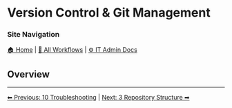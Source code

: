 <!-- description: Documentation about Version Control & Git Management for Your Organization. -->

# Version Control & Git Management

### Site Navigation
[🏠 Home](../../README.md) | [📂 All Workflows](../../users/users.md) | [⚙ IT Admin Docs](../../it-admins/README.md)

## Overview

---

[⬅ Previous: 10 Troubleshooting](10-troubleshooting.md) | [Next: 3 Repository Structure ➡](3-repository-structure.md)